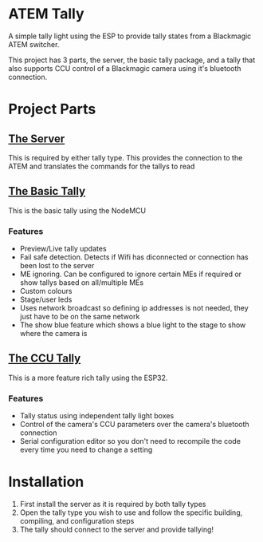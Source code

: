 # ATEM Tally
A simple tally light using the ESP to provide tally states from a Blackmagic ATEM switcher.

This project has 3 parts, the server, the basic tally package, and a tally that also supports CCU control of a Blackmagic camera using it's bluetooth connection.

# Project Parts
## [The Server]()
This is required by either tally type. This provides the connection to the ATEM and translates the commands for the tallys to read

## [The Basic Tally]()
This is the basic tally using the NodeMCU

### Features
* Preview/Live tally updates
* Fail safe detection. Detects if Wifi has diconnected or connection has been lost to the server
* ME ignoring. Can be configured to ignore certain MEs if required or show tallys based on all/multiple MEs
* Custom colours
* Stage/user leds
* Uses network broadcast so defining ip addresses is not needed, they just have to be on the same network
* The show blue feature which shows a blue light to the stage to show where the camera is

## [The CCU Tally]()
This is a more feature rich tally using the ESP32.

### Features
* Tally status using independent tally light boxes
* Control of the camera's CCU parameters over the camera's bluetooth connection
* Serial configuration editor so you don't need to recompile the code every time you need to change a setting

# Installation
1. First install the server as it is required by both tally types
2. Open the tally type you wish to use and follow the specific building, compiling, and configuration steps
3. The tally should connect to the server and provide tallying!

